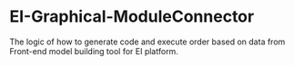 # EI-Graphical-ModuleConnector
The logic of how to generate code and execute order based on data from Front-end model building tool for EI platform.
